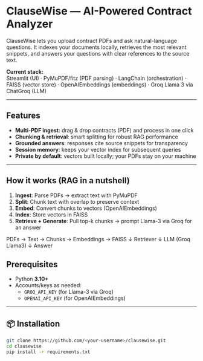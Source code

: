 # ClauseWise — AI-Powered Contract Analyzer

ClauseWise lets you upload contract PDFs and ask natural-language questions. It indexes your documents locally, retrieves the most relevant snippets, and answers your questions with clear references to the source text.

**Current stack:**  
Streamlit (UI) · PyMuPDF/fitz (PDF parsing) · LangChain (orchestration) · FAISS (vector store) · OpenAIEmbeddings (embeddings) · Groq Llama 3 via ChatGroq (LLM)

---

## Features

- **Multi-PDF ingest**: drag & drop contracts (PDF) and process in one click  
- **Chunking & retrieval**: smart splitting for robust RAG performance  
- **Grounded answers**: responses cite source snippets for transparency  
- **Session memory**: keeps your vector index for subsequent queries  
- **Private by default**: vectors built locally; your PDFs stay on your machine  

---

## How it works (RAG in a nutshell)

1. **Ingest**: Parse PDFs → extract text with PyMuPDF  
2. **Split**: Chunk text with overlap to preserve context  
3. **Embed**: Convert chunks to vectors (OpenAIEmbeddings)  
4. **Index**: Store vectors in FAISS  
5. **Retrieve + Generate**: Pull top-k chunks → prompt Llama-3 via Groq for an answer  


PDFs → Text → Chunks → Embeddings → FAISS
↓
Retriever
↓
LLM (Groq Llama3)
↓
Answer

## Prerequisites

- Python **3.10+**  
- Accounts/keys as needed:
  - `GROQ_API_KEY` (for Llama-3 via Groq)  
  - `OPENAI_API_KEY` (for OpenAIEmbeddings)  
---

## 📦 Installation

```bash
git clone https://github.com/<your-username>/clausewise.git
cd clausewise
pip install -r requirements.txt
